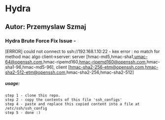 # Hydra
## Autor: Przemyslaw Szmaj
### Hydra Brute Force Fix Issue - 

[ERROR] could not connect to ssh://192.168.1.10:22 - kex error : no match for method mac algo client->server: server [hmac-md5,hmac-sha1,umac-64@openssh.com,hmac-ripemd160,hmac-ripemd160@openssh.com,hmac-sha1-96,hmac-md5-96], client [hmac-sha2-256-etm@openssh.com,hmac-sha2-512-etm@openssh.com,hmac-sha2-256,hmac-sha2-512]


##### usage:
```
step 1 - clone this repo.
step 2 - copy the contents of this file 'ssh_configs'
step 4 - paste and replace this copied content into a file at /etc/ssh/ssh_config
step 5 - done :)
```
